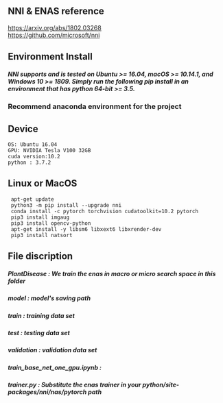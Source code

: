## NNI & ENAS reference
https://arxiv.org/abs/1802.03268  
https://github.com/microsoft/nni

## Environment Install  
##### NNI supports and is tested on Ubuntu >= 16.04, macOS >= 10.14.1, and Windows 10 >= 1809. Simply run the following pip install in an environment that has python 64-bit >= 3.5.  

### Recommend anaconda environment for the project
## Device
```
OS: Ubuntu 16.04
GPU: NVIDIA Tesla V100 32GB
cuda version:10.2
python : 3.7.2
```
## Linux or MacOS
```
 apt-get update  
 python3 -m pip install --upgrade nni  
 conda install -c pytorch torchvision cudatoolkit=10.2 pytorch
 pip3 install imgaug  
 pip3 install opencv-python  
 apt-get install -y libsm6 libxext6 libxrender-dev   
 pip3 install natsort  
```
## File discription
##### PlantDisease : We train the enas in macro or micro search space in this folder
##### model : model's saving path
##### train : training data set
##### test : testing data set
##### validation : validation data set
##### train_base_net_one_gpu.ipynb :
##### trainer.py : Substitute the enas trainer in your python/site-packages/nni/nas/pytorch path










